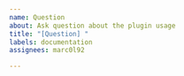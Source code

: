 ```yaml
---
name: Question
about: Ask question about the plugin usage
title: "[Question] "
labels: documentation
assignees: marc0l92

---
```




